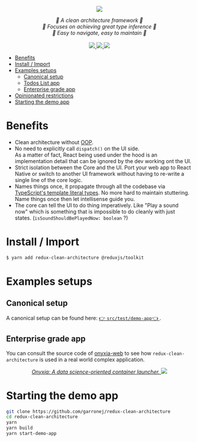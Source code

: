 <p align="center">
    <img src="https://user-images.githubusercontent.com/6702424/151054088-b21c1cd6-912a-4dcf-b54d-af74e8632620.png">  
</p>
<p align="center">
    <i>📐 A clean architecture framework 📐</i>
    <br/>
    <i>🔩 Focuses on achieving great type inference 🔩</i>
    <br/>
    <i>🎯 Easy to navigate, easy to maintain 🎯</i>
    <br>
    <br>
    <a href="https://github.com/garronej/redux-clean-architecture/actions">
      <img src="https://github.com/garronej/redux-clean-architecture/workflows/ci/badge.svg?branch=main">
    </a>
    <a href="https://bundlephobia.com/package/redux-clean-architecture">
      <img src="https://img.shields.io/bundlephobia/minzip/redux-clean-architecture">
    </a>
    <a href="https://github.com/garronej/redux-clean-architecture/blob/main/LICENSE">
      <img src="https://img.shields.io/npm/l/redux-clean-architecture">
    </a>
</p>

-   [Benefits](#benefits)
-   [Install / Import](#install--import)
-   [Examples setups](#examples-setups)
    -   [Canonical setup](#canonical-setup)
    -   [Todos List app](#todos-list-app)
    -   [Enterprise grade app](#enterprise-grade-app)
-   [Opinionated restrictions](#opinionated-restrictions)
-   [Starting the demo app](#starting-the-demo-app)

# Benefits

-   Clean architecture without [OOP](https://www.youtube.com/watch?v=QM1iUe6IofM).
-   No need to explicitly call `dispatch()` on the UI side.  
    As a matter of fact, React being used
    under the hood is an implementation detail that can be ignored by the dev working ont the UI.
-   Strict isolation between the Core and the UI. Port your web app to React Native or switch to another
    UI framework without having to re-write a single line of the core logic.
-   Names things once, it propagate through all the codebase via [TypeScript's template literal types](https://www.typescriptlang.org/docs/handbook/2/template-literal-types.html). No more hard to maintain stuttering.  
    Name things once then let intellisense guide you.
-   The core can tell the UI to do thing imperatively. Like "Play a sound now" which is something that
    is impossible to do cleanly with just states. (`isSoundShouldBePlayedNow: boolean` ?)

# Install / Import

```bash
$ yarn add redux-clean-architecture @reduxjs/toolkit
```

# Examples setups

## Canonical setup

A canonical setup can be found here: [👉 `src/test/demo-app`👈 ](https://github.com/garronej/redux-clean-architecture/tree/main/src/test/demo-app).

## Enterprise grade app

You can consult the source code of [onyxia-web](https://github.com/InseeFrLab/onyxia-web) to see how `redux-clean-architecture` is used in a real world complex application.

<p align="center">
  <a href="https://github.com/InseeFrLab/onyxia-web">
  <i>Onyxia: A data science-oriented container launcher.</i>
    <img src="https://user-images.githubusercontent.com/6702424/139264787-37efc793-1d55-4fa4-a4a9-782af8357cff.png">
  </a>
</p>

# Starting the demo app

```bash
git clone https://github.com/garronej/redux-clean-architecture
cd redux-clean-architecture
yarn
yarn build
yarn start-demo-app
```
